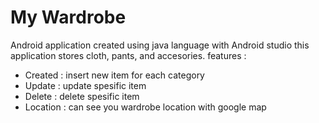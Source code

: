 # **My Wardrobe**
Android application created using java language with Android studio
this application stores cloth, pants, and accesories.
features : 
- Created : insert new item for each category
- Update  : update spesific item
- Delete  : delete spesific item
- Location : can see you wardrobe location with google map
